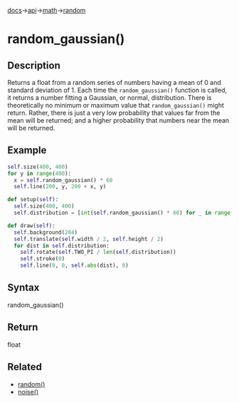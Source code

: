 [docs](/docs/)→[api](/docs/api)→[math](/docs/api/math/)→[random](/docs/api/math/random/)

# random_gaussian()

## Description

Returns a float from a random series of numbers having a mean of 0 and standard deviation of 1. Each time the `random_gaussian()` function is called, it returns a number fitting a Gaussian, or normal, distribution. There is theoretically no minimum or maximum value that `random_gaussian()` might return. Rather, there is just a very low probability that values far from the mean will be returned; and a higher probability that numbers near the mean will be returned.

## Example

```py
self.size(400, 400)
for y in range(400):
  x = self.random_gaussian() * 60
  self.line(200, y, 200 + x, y)
```

```py
def setup(self):
  self.size(400, 400)
  self.distribution = [int(self.random_gaussian() * 60) for _ in range(360)]

def draw(self):
  self.background(204)
  self.translate(self.width / 2, self.height / 2)
  for dist in self.distribution:
    self.rotate(self.TWO_PI / len(self.distribution))
    self.stroke(0)
    self.line(0, 0, self.abs(dist), 0)
```

## Syntax

random_gaussian()

## Return

float

## Related

- [random()](/docs/api/math/random/random_.md)
- [noise()](/docs/api/math/random/noise_.md)
